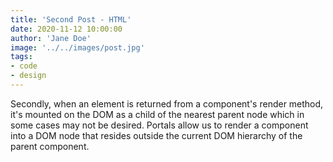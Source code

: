 ```yaml
---
title: 'Second Post - HTML'
date: 2020-11-12 10:00:00
author: 'Jane Doe'
image: '../../images/post.jpg'
tags:
- code
- design
---
```


Secondly, when an element is returned from a component's render method, it's mounted on the DOM as a child of the nearest parent node which in some cases may not be desired. Portals allow us to render a component into a DOM node that resides outside the current DOM hierarchy of the parent component.